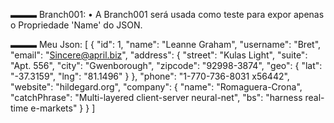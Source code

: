▬▬▬ Branch001:
• A Branch001 será usada como teste para expor apenas o Propriedade 'Name' do JSON.

▬▬▬ Meu Json:
 [ 
    {
      "id": 1,
      "name": "Leanne Graham",
      "username": "Bret",
      "email": "Sincere@april.biz",
      "address": {
      "street": "Kulas Light",
      "suite": "Apt. 556",
      "city": "Gwenborough",
      "zipcode": "92998-3874",
      "geo": {
      "lat": "-37.3159",
      "lng": "81.1496"
     }
      },
       "phone": "1-770-736-8031 x56442",
       "website": "hildegard.org",
       "company": {
       "name": "Romaguera-Crona",
       "catchPhrase": "Multi-layered client-server neural-net",
       "bs": "harness real-time e-markets"
   }
    }
 ]